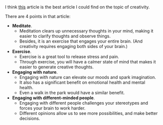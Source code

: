I think [this](https://hbr.org/2021/06/train-your-brain-to-be-more-creative) article
is the best article I could find on the topic of creativity.

There are 4 points in that article:
* **Meditate**.
  * Meditation clears up unnecessary thoughts in your mind, making it easier to clarify thoughts and observe things.
  * Besides, it is an exercise that engages your entire brain. (And creativity requires engaging both sides of your brain.)
* **Exercise**.
  * Exercise is a great tool to release stress and pain.
  * Through exercise, you will have a calmer state of mind that makes it easier to generate creative thoughts.
* **Engaging with nature**.
  * Engaging with nature can elevate our moods and spark imagination.
  * It also has a significant benefit on emotional health and mental health.
  * Even a walk in the park would have a similar benefit.
* **Engaging with different-minded people**.
  * Engaging with different people challenges your stereotypes and forces your brain to work harder.
  * Different opinions allow us to see more possibilities, and make better decisions.
